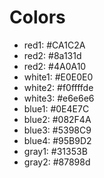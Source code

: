 # Colors
* red1: #CA1C2A
* red2: #8a131d
* red2: #4A0A10
* white1: #E0E0E0
* white2: #f0ffffde
* white3: #e6e6e6
* blue1: #0E4E7C
* blue2: #082F4A
* blue3: #5398C9
* blue4: #95B9D2
* gray1: #31353B
* gray2: #87898d